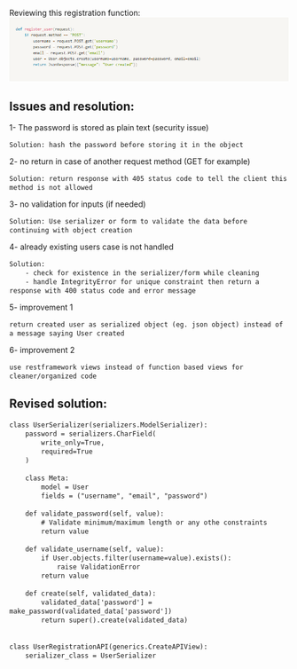 Reviewing this registration function:
![](/registration.png)

## Issues and resolution:

1- The password is stored as plain text (security issue)

    Solution: hash the password before storing it in the object
    
2- no return in case of another request method (GET for example)

    Solution: return response with 405 status code to tell the client this method is not allowed

3- no validation for inputs (if needed)

    Solution: Use serializer or form to validate the data before continuing with object creation

4- already existing users case is not handled

    Solution:
        - check for existence in the serializer/form while cleaning
        - handle IntegrityError for unique constraint then return a response with 400 status code and error message

5- improvement 1
  
    return created user as serialized object (eg. json object) instead of a message saying User created

6- improvement 2
    
    use restframework views instead of function based views for cleaner/organized code

## Revised solution:

```python3
class UserSerializer(serializers.ModelSerializer):
    password = serializers.CharField(
        write_only=True,
        required=True
    )

    class Meta:
        model = User
        fields = ("username", "email", "password")
    
    def validate_password(self, value):
        # Validate minimum/maximum length or any othe constraints
        return value

    def validate_username(self, value):
        if User.objects.filter(username=value).exists():
            raise ValidationError
        return value

    def create(self, validated_data):
        validated_data['password'] = make_password(validated_data['password'])
        return super().create(validated_data)


class UserRegistrationAPI(generics.CreateAPIView):
    serializer_class = UserSerializer
```
